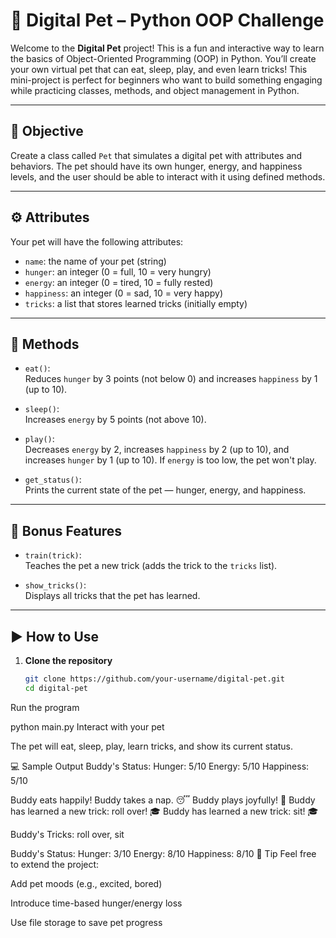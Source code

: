 
# 🐶 Digital Pet – Python OOP Challenge

Welcome to the **Digital Pet** project! This is a fun and interactive way to learn the basics of Object-Oriented Programming (OOP) in Python. You’ll create your own virtual pet that can eat, sleep, play, and even learn tricks! This mini-project is perfect for beginners who want to build something engaging while practicing classes, methods, and object management in Python.

---

## 🧠 Objective

Create a class called `Pet` that simulates a digital pet with attributes and behaviors. The pet should have its own hunger, energy, and happiness levels, and the user should be able to interact with it using defined methods.

---

## ⚙️ Attributes

Your pet will have the following attributes:

- `name`: the name of your pet (string)
- `hunger`: an integer (0 = full, 10 = very hungry)
- `energy`: an integer (0 = tired, 10 = fully rested)
- `happiness`: an integer (0 = sad, 10 = very happy)
- `tricks`: a list that stores learned tricks (initially empty)

---

## 🔧 Methods

- `eat()`:  
  Reduces `hunger` by 3 points (not below 0) and increases `happiness` by 1 (up to 10).

- `sleep()`:  
  Increases `energy` by 5 points (not above 10).

- `play()`:  
  Decreases `energy` by 2, increases `happiness` by 2 (up to 10), and increases `hunger` by 1 (up to 10). If `energy` is too low, the pet won't play.

- `get_status()`:  
  Prints the current state of the pet — hunger, energy, and happiness.

---

## 🎯 Bonus Features

- `train(trick)`:  
  Teaches the pet a new trick (adds the trick to the `tricks` list).

- `show_tricks()`:  
  Displays all tricks that the pet has learned.

---

## ▶️ How to Use

1. **Clone the repository**
   ```bash
   git clone https://github.com/your-username/digital-pet.git
   cd digital-pet
Run the program


python main.py
Interact with your pet

The pet will eat, sleep, play, learn tricks, and show its current status.

💻 Sample Output
Buddy's Status:
  Hunger: 5/10
  Energy: 5/10
  Happiness: 5/10

Buddy eats happily!
Buddy takes a nap. 😴
Buddy plays joyfully! 🐾
Buddy has learned a new trick: roll over! 🎓
Buddy has learned a new trick: sit! 🎓

Buddy's Tricks: roll over, sit

Buddy's Status:
  Hunger: 3/10
  Energy: 8/10
  Happiness: 8/10
📌 Tip
Feel free to extend the project:

Add pet moods (e.g., excited, bored)

Introduce time-based hunger/energy loss

Use file storage to save pet progress
